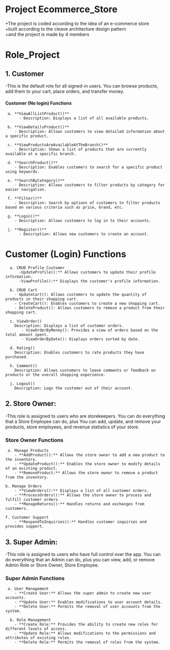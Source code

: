 # Project Ecommerce_Store
+The project is coded according to the idea of an e-commerce store\
+built according to the cleave architecture design pattern\
+and the project is made by 4 members
# Role_Project 
## **1. Customer** 
-This is the default role for all signed-in users. You can browse products, add them to your cart, place orders, and transfer money.				
#### Customer (No login) Functions

     a. **ViewAllListProduct()**
          - Description: Displays a list of all available products.
     
     b. **ViewDetailsProduct()**
        - Description: Allows customers to view detailed information about a specific product.
     
     c. **ViewProductsAreAvailableAtTheBranch()**
        - Description: Shows a list of products that are currently available at a specific branch.
     
     d. **SearchProduct()**
        - Description: Enables customers to search for a specific product using keywords.
     
     e. **SearchByCategory()**
        - Description: Allows customers to filter products by category for easier navigation.
     
     f. **Filter()**
        - Description: Search by options of customers to filter products based on various criteria such as price, brand, etc.
     
     g. **Login()**
        - Description: Allows customers to log in to their accounts.
     
     j. **Register()**
          - Description: Allows new customers to create an account.
# Customer (Login) Functions

      a. CRUD Profile Customer
          -UpdateProfile():** Allows customers to update their profile information.     
          -ViewProfile():** Displays the customer's profile information.

      b. CRUD Cart
        - UpdateCart(): Allows customers to update the quantity of products in their shopping cart.
        - CreateCart(): Enables customers to create a new shopping cart.
        - DeleteProduct(): Allows customers to remove a product from their shopping cart.

      c. ViewOrder()
        Description: Displays a list of customer orders.
           - ViewOrderByMoney(): Provides a view of orders based on the total amount spent.
           - ViewOrderByDate(): Displays orders sorted by date.

      d. Rating()
        Description: Enables customers to rate products they have purchased.

      h. Comment()
        Description: Allows customers to leave comments or feedback on products or the overall shopping experience.

      j. Logout()
        Description: Logs the customer out of their account.


 
## **2. Store Owner**:
-This role is assigned to users who are storekeepers. You can do everything that a Store Employee can do, plus You can add, update, and remove your products, store employees, and revenue statistics of your store.

### Store Owner Functions
     a. Manage Products
        - **AddProduct():** Allows the store owner to add a new product to the inventory.
        - **UpdateProduct():** Enables the store owner to modify details of an existing product.
        - **RemoveProduct:** Allows the store owner to remove a product from the inventory.

    b. Manage Orders
        - **ViewOrders():** Displays a list of all customer orders.
        - **ProcessOrders():** Allows the store owner to process and fulfill customer orders.
        - **ManageReturns():** Handles returns and exchanges from customers.

    f. Customer Support
        - **RespondToInquiries():** Handles customer inquiries and provides support.

## **3. Super Admin**: 
-This role is assigned to users who have full control over the app. You can do everything that an Admin can do, plus you can view, add, or remove Admin Role or Store Owner, Store Employee.

### Super Admin Functions

     a. User Management
        - **Create User:** Allows the super admin to create new user accounts.
        - **Update User:** Enables modifications to user account details.
        - **Delete User:** Permits the removal of user accounts from the system.

      b. Role Management
        - **Create Role:** Provides the ability to create new roles for different levels of access.
        - **Update Role:** Allows modifications to the permissions and attributes of existing roles.
        - **Delete Role:** Permits the removal of roles from the system.
